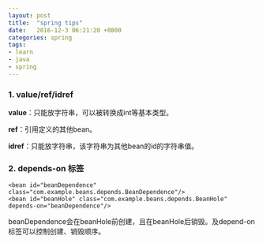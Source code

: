 ```yaml
---
layout: post
title:  "spring tips"
date:   2016-12-3 06:21:20 +0800
categories: spring
tags:
- learn
- java
- spring
---
```


### 1. value/ref/idref

**value**：只能放字符串，可以被转换成int等基本类型。

**ref**：引用定义的其他bean。

**idref**：只能放字符串，该字符串为其他bean的id的字符串值。

### 2. depends-on 标签
```
<bean id="beanDependence" class="com.example.beans.depends.BeanDependence"/>
<bean id="beanHole" class="com.example.beans.depends.BeanHole" depends-on="beanDependence"/>
```
beanDependence会在beanHole前创建，且在beanHole后销毁。及depend-on标签可以控制创建、销毁顺序。
